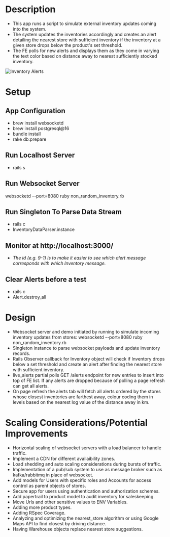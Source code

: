 # Description

- This app runs a script to simulate external inventory updates coming into the system. 
- The system updates the inventories accordingly and creates an alert detailing the nearest store with sufficient inventory if the inventory at a given store drops below the product's set threshold.
- The FE polls for new alerts and displays them as they come in varying the text color based on distance away to nearest sufficiently stocked inventory.

![Inventory Alerts](https://github.com/LMMENTAL/shoe-store-app/assets/10554604/0bb14412-c583-4ff4-b5b3-6d85c24cafa8)

# Setup

## App Configuration
- brew install websocketd
- brew install postgresql@16
- bundle install
- rake db:prepare

## Run Localhost Server
- rails s

## Run Websocket Server
websocketd --port=8080 ruby non_random_inventory.rb

## Run Singleton To Parse Data Stream
- rails c
- InventoryDataParser.instance

## Monitor at http://localhost:3000/
- *The id (e.g. 9-1) is to make it easier to see which alert message corresponds with which Inventory message.*

## Clear Alerts before a test
- rails c
- Alert.destroy_all

# Design

- Websocket server and demo initiated by running to simulate incoming inventory updates from stores: websocketd --port=8080 ruby non_random_inventory.rb
- Singleton instance to parse websocket payloads and update inventory records.
- Rails Observer callback for Inventory object will check if Inventory drops below a set threshold and create an alert after finding the nearest store with sufficient inventory.
- live_alerts partial polls GET /alerts endpoint for new entries to insert into top of FE list. If any alerts are dropped because of polling a page refresh can get all alerts.
- On page refresh the alerts tab will fetch all alerts ordered by the stores whose closest inventories are farthest away, colour coding them in levels based on the nearest log value of the distance away in km.

# Scaling Considerations/Potential Improvements

- Horizontal scaling of websocket servers with a load balancer to handle traffic.
- Implement a CDN for different availaibility zones.
- Load shedding and auto scaling considerations during bursts of traffic.
- Implementation of a pub/sub system to use as message broker such as kafka/rabbitmq in place of websocket.
- Add models for Users with specific roles and Accounts for access control as parent objects of stores.
- Secure app for users using authentication and authorization schemes.
- Add papertrail to product model to audit inventory for saleskeeping.
- Move Urls and other sensitive values to ENV Variables.
- Adding more product types.
- Adding RSpec Coverage.
- Analyzing and optimizing the nearest_store algorithm or using Google Maps API to find closest by driving distance.
- Having Warehouse objects replace nearest store suggestions.